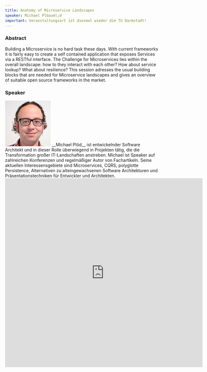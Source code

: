 ```yaml
---
title: Anatomy of Microservice Landscapes
speaker: Michael Pl&ouml;d
important: Veranstaltungsort ist diesmal wieder die TU Darmstadt!
---
```


### Abstract

Building a Microservice is no hard task these days. With current frameworks it is fairly easy to create a self contained application that exposes Services via a RESTful interface. The Challenge for Microservices lies within the overall landscape: how to they interact with each other? How about service lookup? What about resilience? This session adresses the usual building blocks that are needed for Microservice landscapes and gives an overview of suitable open source frameworks in the market.

### Speaker

<img src="/images/speaker/michael_ploed.jpg" class="speakerpic"/>
__Michael Plöd__ ist entwickelnder Software Architekt und in dieser Rolle überwiegend in Projekten tätig, die die Transformation großer IT-Landschaften anstreben. Michael ist Speaker auf zahlreichen Konferenzen und regelmäßiger Autor von Fachartikeln. Seine aktuellen Interessensgebiete sind Microservices, CQRS, polyglotte Persistence, Alternativen zu alteingewachsenen Software Architekturen und Präsentationstechniken für Entwickler und Architekten.

<iframe src="https://docs.google.com/forms/d/1_Xl8HY25wuCJARzb47H2xPi8PUI4Mjf26NUq3OJ7iNU/viewform?embedded=true" frameborder="0" width="650" height="620" marginheight="0" marginwidth="0"></iframe>
